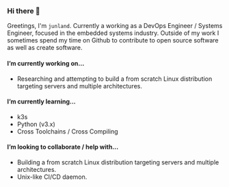 ### Hi there 👋

Greetings, I'm `junland`. Currently a working as a DevOps Engineer / Systems Engineer, focused in the embedded systems industry. Outside of my work I sometimes spend my time on Github to contribute to open source software as well as create software.

#### I’m currently working on...
* Researching and attempting to build a from scratch Linux distribution targeting servers and multiple architectures. 

#### I’m currently learning...
* k3s
* Python (v3.x)
* Cross Toolchains / Cross Compiling

#### I’m looking to collaborate / help with...
* Building a from scratch Linux distribution targeting servers and multiple architectures. 
* Unix-like CI/CD daemon.
